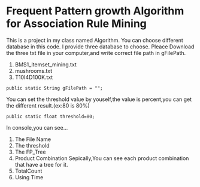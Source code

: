 # Frequent Pattern growth Algorithm for Association Rule Mining
This is a project in my class named Algorithm.
You can choose different database in this code.
I provide three database to choose.
Pleace Download the three txt file in your computer,and write correct file path in gFilePath.
1. BMS1_itemset_mining.txt
2. mushrooms.txt
3. T10I4D100K.txt
```gherkin=
public static String gFilePath = "";
```
You can set the threshold value by youself,the value is percent,you can get the different result.(ex:80 is 80%)
```gherkin=
public static float threshold=80;
```

In console,you can see...
1. The File Name
2. The threshold
3. The FP_Tree
4. Product Combination
Sepically,You can see each product combination that have a tree for it.
5. TotalCount
6. Using Time
